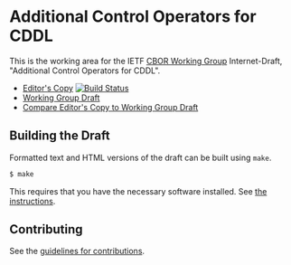 # Additional Control Operators for CDDL

This is the working area for the IETF [CBOR Working Group](https://datatracker.ietf.org/wg/cbor/documents/) Internet-Draft, "Additional Control Operators for CDDL".

* [Editor's Copy](https://cbor-wg.github.io/cddl-control/#go.draft-ietf-cbor-cddl-control.html)  [![Build Status](https://travis-ci.com/cbor-wg/cddl-control.svg?branch=main)](https://travis-ci.com/cbor-wg/cddl-control)
* [Working Group Draft](https://tools.ietf.org/html/draft-ietf-cbor-cddl-control)
* [Compare Editor's Copy to Working Group Draft](https://cbor-wg.github.io/cddl-control/#go.draft-ietf-cbor-cddl-control.diff)

## Building the Draft

Formatted text and HTML versions of the draft can be built using `make`.

```sh
$ make
```

This requires that you have the necessary software installed.  See
[the instructions](https://github.com/martinthomson/i-d-template/blob/master/doc/SETUP.md).


## Contributing

See the
[guidelines for contributions](https://github.com/cbor-wg/cddl-control/blob/main/CONTRIBUTING.md).
